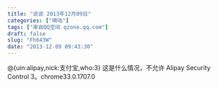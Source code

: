 ```yaml
---
title: "说说 2013年12月09日"
categories: ["嘀咕"]
tags: ["来自QQ空间 qzone.qq.com"]
draft: false
slug: "Fh643W"
date: "2013-12-09 09:43:30"
---
```


@{uin:alipay,nick:支付宝,who:3} 这是什么情况，不允许 Alipay Security Control 3。chrome33.0.1707.0
